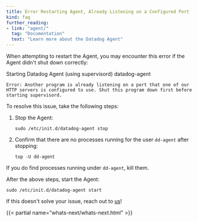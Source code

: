 ```yaml
---
title: Error Restarting Agent, Already Listening on a Configured Port
kind: faq
further_reading:
- link: "agent/"
  tag: "Documentation"
  text: "Learn more about the Datadog Agent"
---
```


When attempting to restart the Agent, you may encounter this error if the Agent didn't shut down correctly:

Starting Datadog Agent (using supervisord) datadog-agent
```
Error: Another program is already listening on a port that one of our HTTP servers is configured to use. Shut this program down first before starting supervisord.
```

To resolve this issue, take the following steps:

1. Stop the Agent:
    ```
    sudo /etc/init.d/datadog-agent stop
    ```
2. Confirm that there are no processes running for the user `dd-agent` after stopping:
    ```
    top -U dd-agent
    ```

If you do find processes running under `dd-agent`, kill them.

After the above steps, start the Agent:
```
sudo /etc/init.d/datadog-agent start
```

If this doesn't solve your issue, reach out to [us][1]!

{{< partial name="whats-next/whats-next.html" >}}

[1]: /help
